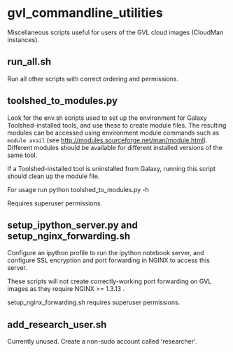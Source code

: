 gvl_commandline_utilities
=========================

Miscellaneous scripts useful for users of the GVL cloud images (CloudMan instances).

run_all.sh
----------

Run all other scripts with correct ordering and permissions.

toolshed_to_modules.py
----------------------

Look for the env.sh scripts used to set up the environment for Galaxy Toolshed-installed 
tools, and use these to create module files. The resulting modules can be accessed 
using environment module commands such as `module avail` (see 
http://modules.sourceforge.net/man/module.html). Different modules should be available for 
different installed versions of the same tool. 

If a Toolshed-installed tool is uninstalled from Galaxy, running this script should
clean up the module file.

For usage run
    python toolshed_to_modules.py -h
    
Requires superuser permissions.

setup_ipython_server.py and setup_nginx_forwarding.sh
-----------------------------------------------------

Configure an ipython profile to run the ipython notebook server, and configure SSL
encryption and port forwarding in NGINX to access this server.

These scripts will not create correctly-working port forwarding on GVL images as they 
require NGINX >= 1.3.13 .

setup_nginx_forwarding.sh requires superuser permissions.

add_research_user.sh
--------------------

Currently unused. Create a non-sudo account called 'researcher'.
